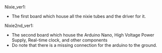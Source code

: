 Nixie_ver1:
- The first board which house all the nixie tubes and the driver for it.

Nixie2nd_ver1:
- The second board which house the Arduino Nano, High Voltage Power Supply, Real-time clock, and other components
- Do note that there is a missing connection for the arduino to the ground.
